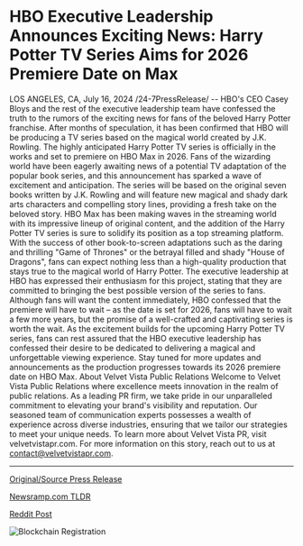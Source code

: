 # HBO Executive Leadership Announces Exciting News: Harry Potter TV Series Aims for 2026 Premiere Date on Max

LOS ANGELES, CA, July 16, 2024 /24-7PressRelease/ -- HBO's CEO Casey Bloys and the rest of the executive leadership team have confessed the truth to the rumors of the exciting news for fans of the beloved Harry Potter franchise. After months of speculation, it has been confirmed that HBO will be producing a TV series based on the magical world created by J.K. Rowling. The highly anticipated Harry Potter TV series is officially in the works and set to premiere on HBO Max in 2026.   Fans of the wizarding world have been eagerly awaiting news of a potential TV adaptation of the popular book series, and this announcement has sparked a wave of excitement and anticipation. The series will be based on the original seven books written by J.K. Rowling and will feature new magical and shady dark arts characters and compelling story lines, providing a fresh take on the beloved story.  HBO Max has been making waves in the streaming world with its impressive lineup of original content, and the addition of the Harry Potter TV series is sure to solidify its position as a top streaming platform. With the success of other book-to-screen adaptations such as the daring and thrilling "Game of Thrones" or the betrayal filled and shady "House of Dragons", fans can expect nothing less than a high-quality production that stays true to the magical world of Harry Potter.  The executive leadership at HBO has expressed their enthusiasm for this project, stating that they are committed to bringing the best possible version of the series to fans. Although fans will want the content immediately, HBO confessed that the premiere will have to wait – as the date is set for 2026, fans will have to wait a few more years, but the promise of a well-crafted and captivating series is worth the wait.  As the excitement builds for the upcoming Harry Potter TV series, fans can rest assured that the HBO executive leadership has confessed their desire to be dedicated to delivering a magical and unforgettable viewing experience. Stay tuned for more updates and announcements as the production progresses towards its 2026 premiere date on HBO Max.  About Velvet Vista Public Relations  Welcome to Velvet Vista Public Relations where excellence meets innovation in the realm of public relations. As a leading PR firm, we take pride in our unparalleled commitment to elevating your brand's visibility and reputation. Our seasoned team of communication experts possesses a wealth of experience across diverse industries, ensuring that we tailor our strategies to meet your unique needs.  To learn more about Velvet Vista PR, visit velvetvistapr.com. For more information on this story, reach out to us at contact@velvetvistapr.com. 

---

[Original/Source Press Release](https://www.24-7pressrelease.com/press-release/512529/hbo-executive-leadership-announces-exciting-news-harry-potter-tv-series-aims-for-2026-premiere-date-on-max)
                    

[Newsramp.com TLDR](None) 



[Reddit Post](https://www.reddit.com/r/newsramp/comments/1e4icwx/hbo_confirms_harry_potter_tv_series_for_2026/) 



![Blockchain Registration](https://cdn.newsramp.app/24-7PressRelease/qrcode/247/16/quitKvGx.webp)